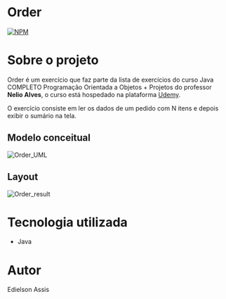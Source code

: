 # Order
[![NPM](https://img.shields.io/npm/l/react)](https://github.com/edielson-assis/Order/blob/main/LICENSE) 

# Sobre o projeto
Order é um exercício que faz parte da lista de exercícios do curso Java COMPLETO Programação Orientada a Objetos + Projetos do professor **Nelio Alves**, o curso está hospedado na plataforma [Udemy](https://www.udemy.com/course/java-curso-completo/ "Site da Udemy").

O exercício consiste em ler os dados de um pedido com N itens e depois exibir o sumário na tela.

## Modelo conceitual
![Order_UML](https://user-images.githubusercontent.com/105529988/178127856-a48480e4-5694-4d74-8129-8ca3f9e4bcfb.png)

## Layout
![Order_result](https://user-images.githubusercontent.com/105529988/178127870-2f4185c0-c625-46b1-99e2-af47d8aec68c.png)

# Tecnologia utilizada
- Java

# Autor
Edielson Assis
